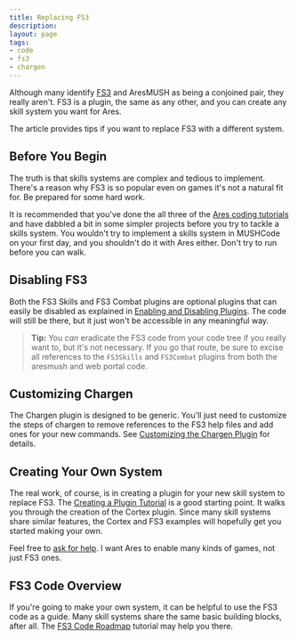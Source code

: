 ```yaml
---
title: Replacing FS3
description:
layout: page
tags: 
- code
- fs3
- chargen
---
```


Although many identify [FS3](/fs3) and AresMUSH as being a conjoined pair, they really aren't.  FS3 is a plugin, the same as any other, and you can create any skill system you want for Ares.   

The article provides tips if you want to replace FS3 with a different system.

## Before You Begin

The truth is that skills systems are complex and tedious to implement.  There's a reason why FS3 is so popular even on games it's not a natural fit for.  Be prepared for some hard work.

It is recommended that you've done the all three of the [Ares coding tutorials](/tutorials/code) and have dabbled a bit in some simpler projects before you try to tackle a skills system.  You wouldn't try to implement a skills system in MUSHCode on your first day, and you shouldn't do it with Ares either.  Don't try to run before you can walk.

## Disabling FS3

Both the FS3 Skills and FS3 Combat plugins are optional plugins that can easily be disabled as explained in [Enabling and Disabling Plugins](/tutorials/config/plugins).  The code will still be there, but it just won't be accessible in any meaningful way.

> <i class="fa fa-info-circle"></i> **Tip:** You *can* eradicate the FS3 code from your code tree if you really want to, but it's not necessary.  If you go that route, be sure to excise all references to the `FS3Skills` and `FS3Combat` plugins from both the aresmush and web portal code.

## Customizing Chargen

The Chargen plugin is designed to be generic.  You'll just need to customize the steps of chargen to remove references to the FS3 help files and add ones for your new commands.  See [Customizing the Chargen Plugin](/tutorials/config/chargen) for details.

## Creating Your Own System

The real work, of course, is in creating a plugin for your new skill system to replace FS3.  The [Creating a Plugin Tutorial](/tutorials/code/create-plugin) is a good starting point.  It walks you through the creation of the Cortex plugin.  Since many skill systems share similar features, the Cortex and FS3 examples will hopefully get you started making your own.

Feel free to [ask for help](/feedback).  I want Ares to enable many kinds of games, not just FS3 ones.

## FS3 Code Overview

If you're going to make your own system, it can be helpful to use the FS3 code as a guide.  Many skill systems share the same basic building blocks, after all.   The [FS3 Code Roadmap](/tutorials/code/fs3-roadmap) tutorial may help you there.
